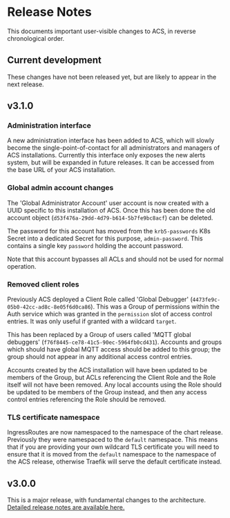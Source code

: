 # Release Notes

This documents important user-visible changes to ACS, in reverse
chronological order.

## Current development

These changes have not been released yet, but are likely to appear in
the next release.

## v3.1.0

### Administration interface
A new administration interface has been added to ACS, which will slowly
become the single-point-of-contact for all administrators and managers
of ACS installations. Currently this interface only exposes the new
alerts system, but will be expanded in future releases. It can be
accessed from the base URL of your ACS installation. 

### Global admin account changes

The 'Global Administrator Account' user account is now created with a
UUID specific to this installation of ACS. Once this has been done the
old account object (`d53f476a-29dd-4d79-b614-5b7fe9bc8acf`) can be
deleted.

The password for this account has moved from the `krb5-passwords` K8s
Secret into a dedicated Secret for this purpose, `admin-password`. This
contains a single key `password` holding the account password.

Note that this account bypasses all ACLs and should not be used for
normal operation.

### Removed client roles

Previously ACS deployed a Client Role called 'Global Debugger'
(`4473fe9c-05b0-42cc-ad8c-8e05f6d0ca86`). This was
a Group of permissions within the Auth service which was granted in the
`permission` slot of access control entries. It was only useful if
granted with a wildcard `target`.

This has been replaced by a Group of users called 'MQTT global
debuggers' (`f76f8445-ce78-41c5-90ec-5964fb0cd431`). Accounts and groups
which should have global MQTT access should be added to this group; the
group should not appear in any additional access control entries.

Accounts created by the ACS installation will have been updated to be
members of the Group, but ACLs referencing the Client Role and the Role
itself will not have been removed. Any local accounts using the Role
should be updated to be members of the Group instead, and then any
access control entries referencing the Role should be removed.

### TLS certificate namespace
IngressRoutes are now namespaced to the namespace of the chart release.
Previously they were namespaced to the `default` namespace. This means
that if you are providing your own wildcard TLS certificate you will
need to ensure that it is moved from the `default` namespace to the
namespace of the ACS release, otherwise Traefik will serve the default
certificate instead.

## v3.0.0

This is a major release, with fundamental changes to the architecture.
[Detailed release notes are available
here.](./docs/whats-changed-in-v3.md)
